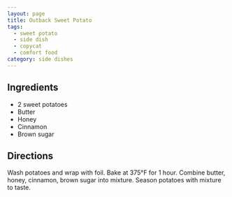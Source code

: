 ```yaml
---
layout: page
title: Outback Sweet Potato
tags:
  - sweet potato
  - side dish
  - copycat
  - comfort food
category: side dishes
---
```


## Ingredients
* 2 sweet potatoes
* Butter
* Honey
* Cinnamon
* Brown sugar

## Directions
Wash potatoes and wrap with foil. Bake at 375°F for 1 hour. Combine butter, honey, cinnamon, brown sugar into mixture. Season potatoes with mixture to taste.
